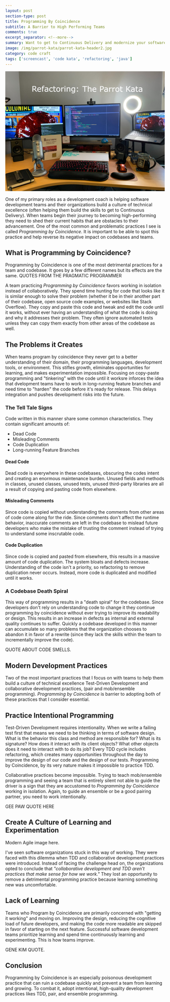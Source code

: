 ```yaml
---
layout: post
section-type: post
title: Programming By Coincidence
subtitle: A Barrier to High Performing Teams
comments: true
excerpt_separator: <!--more-->
summary: Want to get to Continuous Delivery and modernize your software development teams? It's time to leave practices like programming by coincidence behind. Read on to learn how to avoid it and adopt modern software development practices.
image: /img/parrot-kata/parrot-kata-header2.jpg
category: code craft
tags: ['screencast', 'code kata', 'refactoring', 'java']
---
```


<img src="/img/parrot-kata/parrot-kata-header1.jpg" alt="The Parrot Kata" class="img-responsive" />

One of my primary roles as a development coach is helping software development teams and their organizations build a culture of technical excellence (often helping them build the skills to get to Continuous Delivery). When teams begin their journey to becoming high-performing they need to shed their current habits that are obstacles to their advancement. One of the most common and problematic practices I see is called _Programming by Coincidence_. It is important to be able to spot this practice and help reverse its negative impact on codebases and teams.
<!--more-->

## What is Programming by Coincidence?

Programming by Coincidence is one of the most detrimental practices for a team and codebase. It goes by a few different names but its effects are the same. 
QUOTES FROM THE PRAGMATIC PROGRAMMER 

A team practicing _Programming by Coincidence_ favors working in isolation instead of collaboratively. They spend time hunting for code that looks like it is similar enough to solve their problem (whether it be in their another part of their codebase, open source code examples, or websites like Stack Overflow). They copy and paste this code and tweak and edit the code until it works, without ever having an understanding of what the code is doing and why it addresses their problem. They often ignore automated tests unless they can copy them exactly from other areas of the codebase as well. 

## The Problems it Creates
When teams program by coincidence they never get to a better understanding of their domain, their programming languages, development tools, or environment. This stifles growth, eliminates opportunities for learning, and makes experimentation impossible. Focusing on copy-paste programming and "tinkering" with the code until it worksre inforces the idea that dvelopment teams have to work in long-running feature branches and need time to "harden" the code before it's ready for release. This delays integration and pushes development risks into the future. 

### The Tell Tale Signs

Code written in this manner share some common characteristics. They contain significant amounts of:
* Dead Code
* Misleading Comments
* Code Duplication
* Long-running Feature Branches

#### Dead Code 

Dead code is everywhere in these codebases, obscuring the codes intent and creating an enormous maintenance burden. Unused fields and methods in classes, unused classes, unused tests, unused third-party libraries are all a result of copying and pasting code from elsewhere.


####  Misleading Comments 
Since code is copied without understanding the comments from other areas of code come along for the ride. Since comments don't affect the runtime behavior, inaccurate comments are left in the codebase to mislead future developers who make the mistake of trusting the comment instead of trying to understand some inscrutable code. 


#### Code Duplication 
Since code is copied and pasted from elsewhere, this results in a massive amount of code duplication. The system bloats and defects increase. Understanding of the code isn't a priority, so refactoring to remove duplication never occurs. Instead, more code is duplicated and modified until it works. 

### A Codebase Death Spiral
This way of programming results in a "death spiral" for the codebase. Since developers don't rely on understanding code to change it they continue programming by coincidence without ever trying to improve its readability or design. This results in an increase in defects as internal and external quality continues to suffer. Quickly a codebase developed in this manner can accumulate so many problems that the organization chooses to abandon it in favor of a rewrite (since they lack the skills within the team to incrementally improve the code).


QUOTE ABOUT CODE SMELLS.


## Modern Development Practices
Two of the most important practices that I focus on with teams to help them build a culture of technical excellence Test-Driven Development and collaborative development practices, (pair and mob/ensemble programming). _Programming by Coincidence_ is barrier to adopting both of these practices that I consider essential. 


## Practice Intentional Programming

Test-Driven Development requires intentionality. When we write a failing test first that means we need to be thinking in terms of software design. What is the behavior this class and method are responsible for? What is its signature? How does it interact with its client objects? What other objects does it need to interact with to do its job? Every TDD cycle includes refactoring, which creates many opportunities throughout the day to improve the design of our code and the design of our tests. Programming by Coincidence, by its very nature makes it impossible to practice TDD. 

Collaborative practices become impossible. Trying to teach mob/ensemble programming and seeing a team that is entirely silent not able to guide the driver is a sign that they are accustomed to _Programming by Coincidence_ working in isolation. Again, to guide an ensemble or be a good pairing partner, you need to work intentionally. 

GEE PAW QUOTE HERE


## Create A Culture of Learning and Experimentation

Modern Agile image here. 

I've seen software organizations stuck in this way of working. They were faced with this dilemma when TDD and collaborative development practices were introduced. Instead of facing the challenge head on, the organizations opted to conclude that _"collaborative development and TDD aren't practices that make sense for how we work."_ They lost an opportunity to remove a detrimental programming practice because learning something new was uncomfortable. 

## Lack of Learning
Teams who Program by Coincidence are primarily concerned with "getting it working" and moving on. Improving the design, reducing the cognitive load of future developers, and making the code more readable are skipped in favor of starting on the next feature. Successful software development teams prioritize learning and spend time continuously learning and experimenting. This is how teams improve.


GENE KIM QUOTE.

## Conclusion
Programming by Coincidence is an especially poisonous development practice that can ruin a codebase quickly and prevent a team from learning and growing. To combat it, adopt intentional, high-quality development practices likes TDD, pair, and ensemble programming. 